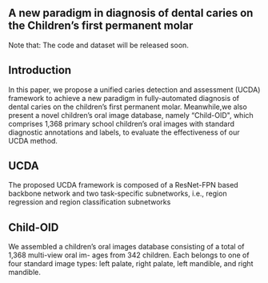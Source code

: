 ## A new paradigm in diagnosis of dental caries on the Children’s first permanent molar

Note that: The code and dataset will be released soon.

## Introduction
 In this paper, we propose a unified caries detection and assessment
(UCDA) framework to achieve a new paradigm in fully-automated diagnosis of dental caries on the
children’s first permanent molar. Meanwhile,we also present a novel children’s oral image database, namely “Child-OID", which
comprises 1,368 primary school children’s oral images with standard diagnostic annotations and labels, to
evaluate the effectiveness of our UCDA method.


## UCDA
The proposed UCDA framework is
composed of a ResNet-FPN based backbone network and
two task-specific subnetworks, i.e., region regression and
region classification subnetworks

## Child-OID
We assembled a children’s oral images
database consisting of a total of 1,368 multi-view oral im-
ages from 342 children. Each belongs to one of four standard
image types: left palate, right palate, left mandible, and right
mandible.
